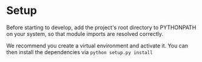 # Setup

Before starting to develop, add the project's root directory to PYTHONPATH on your system, so that module imports are resolved correctly.

We recommend you create a virtual environment and activate it. You can then install the dependencies via
`python setup.py install`

